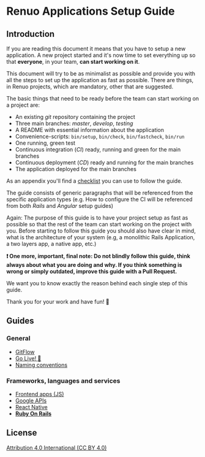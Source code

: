 # Renuo Applications Setup Guide

## Introduction

If you are reading this document it means that you have to setup a new application.
A new project started and it's now time to set everything up so that **everyone**,
in your team, **can start working on it**.

This document will try to be as minimalist as possible and provide you with all the steps to set up the application as
fast as possible.
There are things, in Renuo projects, which are mandatory, other that are suggested.

The basic things that need to be ready before the team can start working on a project are:

* An existing *git* repository containing the project
* Three main branches: *master*, *develop*, *testing*
* A README with essential information about the application
* Convenience-scripts: `bin/setup`, `bin/check`, `bin/fastcheck`, `bin/run`
* One running, green test
* Continuous integration (*CI*) ready, running and green for the main branches
* Continuous deployment (*CD*) ready and running for the main branches
* The application deployed for the main branches

As an appendix you'll find a [checklist](checklist.md) you can use to follow the guide.

The guide consists of generic paragraphs that will be referenced from the specific application types
(e.g. How to configure the CI will be referenced from both *Rails* and *Angular* setup guides)

Again: The purpose of this guide is to have your project setup as fast as possible so that the rest
of the team can start working on the project with you.
Before starting to follow this guide you should also have clear in mind, what is the architecture of your system
(e.g, a monolithic Rails Application, a two layers app, a native app, etc.)

**:exclamation: One more, important, final note: Do not blindly follow this guide,
think always about what you are doing and why.
If you think something is wrong or simply outdated, improve this guide with a Pull Request.**

We want you to know exactly the reason behind each single step of this guide.

Thank you for your work and have fun! :tada:

## Guides

### General

* [GitFlow](gitflow.md)
* [Go Live! :tada:](go_live.md)
* [Naming conventions](naming_conventions.md)

### Frameworks, languages and services

* [Frontend apps (JS)](js/README.md)
* [Google APIs](google_apis.md)
* [React Native](react_native/README.md)
* **[Ruby On Rails](ruby_on_rails/README.md)**

## License

[Attribution 4.0 International (CC BY 4.0)](https://creativecommons.org/licenses/by/4.0/legalcode)
